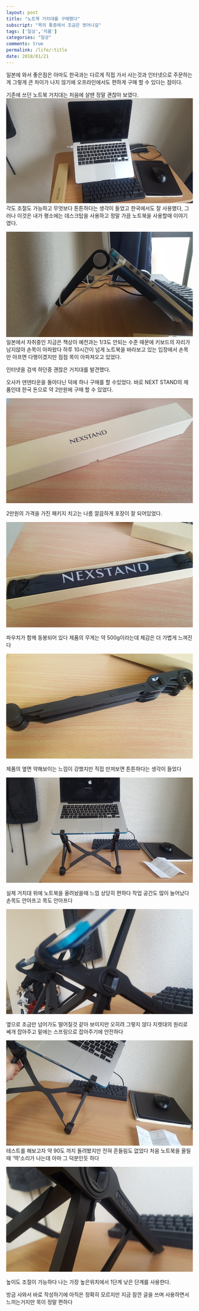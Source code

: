 ```yaml
---
layout: post
title: "노트북 거치대를 구매했다"
subscript: "목의 통증에서 조금은 벗어나길"
tags: ['일상','지름']
categories: "일상"
comments: true
permalink: /life/:title
date: 2018/01/21
---
```

일본에 와서 좋은점은 아마도 한국과는 다르게 직접 가서 사는것과 인터넷으로 주문하는게 그렇게 큰 차이가 나지 않기에 오프라인에서도 편하게 구매 할 수 있다는 점이다.

기존에 쓰던 노트북 거치대는 처음에 살땐 정말 괜찮아 보였다.
![개봉사진](/assets/img/postsImg/nextstand/1.jpeg)
각도 조절도 가능하고 무엇보다 튼튼하다는 생각이 들었고 한국에서도 잘 사용했다, 그러나 이것은 내가 평소에는 데스크탑을 사용하고 정말 가끔 노트북을 사용할때 이야기 였다.

![개봉사진](/assets/img/postsImg/nextstand/2.jpeg)
일본에서 자취중인 지금은 책상이 예전과는 1/3도 안되는 수준 때문에 키보드의 자리가 남지않아 손목이 아파왔다 하루 10시간이 넘게 노트북을 바라보고 있는 입장에서 손목만 아프면 다행이겠지만 점점 목이 아파져오고 있었다.

인터넷을 검색 하던중 괜찮은 거치대를 발견했다.

오사카 덴덴타운을 돌아다닌 덕에 하나 구매를 할 수있었다.
바로 NEXT STAND의 제품인데 한국 돈으로 약 2만원에 구매 할 수 있었다.

![개봉사진](/assets/img/postsImg/nextstand/3.jpeg)

2만원의 가격을 가진 패키지 치고는 나름 깔끔하게 포장이 잘 되어있었다.

![개봉사진](/assets/img/postsImg/nextstand/4.jpeg)

파우치가 함께 동봉되어 있다 제품의 무게는 약 500g이라는데 체감은 더 가볍게 느껴진다

![개봉사진](/assets/img/postsImg/nextstand/5.jpeg)

제품의 옆면 약해보이는 느낌이 강했지만 직접 만져보면 튼튼하다는 생각이 들었다

![개봉사진](/assets/img/postsImg/nextstand/6.jpeg)

실제 거치대 위에 노트북을 올려놨을때 느낌 상당히 편하다 작업 공간도 많이 늘어났다 손목도 안아프고 목도 안아프다

![개봉사진](/assets/img/postsImg/nextstand/7.jpeg)

옆으로 조금만 넘어가도 떨어질것 같아 보이지만 오히려 그렇지 않다 지렛대의 원리로 쎄개 잡아주고 밑에는 스프링으로 잡아주기에 안전하다

![개봉사진](/assets/img/postsImg/nextstand/9.jpeg)
테스트를 해보고자 약 90도 까지 돌려봤지만 전혀 흔들림도 없었다 처음 노트북을 올릴때 '딱'소리가 나는데 아마 그 덕분인듯 하다

![개봉사진](/assets/img/postsImg/nextstand/8.jpeg)

높이도 조절이 가능하다 나는 가장 높은위치에서 1단계 낮은 단계를 사용한다.

방금 사와서 바로 작성하기에 아직은 정확히 모르지만 지금 잠깐 글을 쓰며 사용하면서 느끼는거지만 목이 정말 편하다



